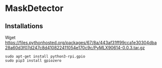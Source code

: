# MaskDetector

## Installations

Wget https://files.pythonhosted.org/packages/67/8a/443af31ff99cca1e30304dba28a60d3f07d247c8d410822411054e170c9c/PyMLX90614-0.0.3.tar.gz


```
sudo apt-get install python3-rpi.gpio
sudo pip3 install gpiozero
```
